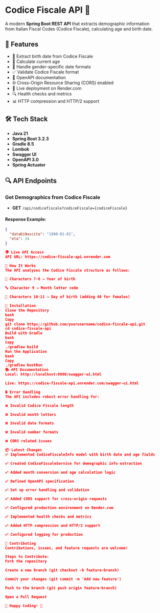 # Codice Fiscale API 🎯

A modern **Spring Boot REST API** that extracts demographic information from Italian Fiscal Codes (Codice Fiscale), calculating age and birth date.

## 🚀 Features
- 📅 Extract birth date from Codice Fiscale
- 🎂 Calculate current age
- 🚻 Handle gender-specific date formats
- ✅ Validate Codice Fiscale format
- 📖 OpenAPI documentation
- 🌐 Cross-Origin Resource Sharing (CORS) enabled
- 🚀 Live deployment on Render.com
- 🔍 Health checks and metrics
- 📊 HTTP compression and HTTP/2 support

## 🛠 Tech Stack
- **Java 21**
- **Spring Boot 3.2.3**
- **Gradle 8.5**
- **Lombok**
- **Swagger UI**
- **OpenAPI 3.0**
- **Spring Actuator**

## 🔍 API Endpoints
### Get Demographics from Codice Fiscale
- **GET** `/api/codicefiscale?codiceFiscale={codiceFiscale}`

#### Response Example:
```json
{
  "dataDiNascita": "1990-01-01",
  "eta": 34
}

🌍 Live API Access
API URL: https://codice-fiscale-api.onrender.com

🔧 How It Works
The API analyzes the Codice Fiscale structure as follows:

📌 Characters 7-8 → Year of birth

🔤 Character 9 → Month letter code

🔢 Characters 10-11 → Day of birth (adding 40 for females)

📝 Installation
Clone the Repository
bash
Copy
git clone https://github.com/yourusername/codice-fiscale-api.git
cd codice-fiscale-api
Build with Gradle
bash
Copy
./gradlew build
Run the Application
bash
Copy
./gradlew bootRun
📚 API Documentation
Local: http://localhost:8080/swagger-ui.html

Live: https://codice-fiscale-api.onrender.com/swagger-ui.html

🔒 Error Handling
The API includes robust error handling for:

❌ Invalid Codice Fiscale length

❌ Invalid month letters

❌ Invalid date formats

❌ Invalid number formats

❌ CORS related issues

📦 Latest Changes
✅ Implemented CodiceFiscaleInfo model with birth date and age fields

✅ Created CodiceFiscaleService for demographic info extraction

✅ Added month conversion and age calculation logic

✅ Defined OpenAPI specification

✅ Set up error handling and validation

✅ Added CORS support for cross-origin requests

✅ Configured production environment on Render.com

✅ Implemented health checks and metrics

✅ Added HTTP compression and HTTP/2 support

✅ Configured logging for production

🤝 Contributing
Contributions, issues, and feature requests are welcome!

Steps to Contribute:
Fork the repository

Create a new branch (git checkout -b feature-branch)

Commit your changes (git commit -m 'Add new feature')

Push to the branch (git push origin feature-branch)

Open a Pull Request

🎯 Happy Coding! 🚀
